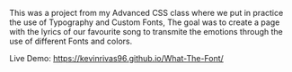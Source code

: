 This was a project from my Advanced CSS class where we put in practice the use of Typography and Custom Fonts, The goal was to create a page with the lyrics of our favourite song to transmite the emotions through the use of different Fonts and colors.

Live Demo: https://kevinrivas96.github.io/What-The-Font/
